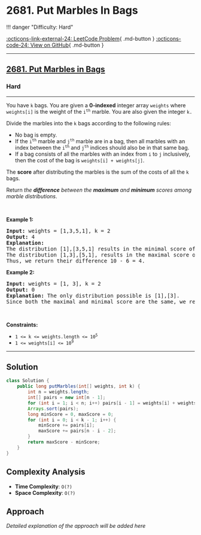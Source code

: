 # 2681. Put Marbles In Bags

!!! danger "Difficulty: Hard"

[:octicons-link-external-24: LeetCode Problem](https://leetcode.com/problems/put-marbles-in-bags/){ .md-button }
[:octicons-code-24: View on GitHub](https://github.com/RAJ8664/Leetcode/tree/master/2681-put-marbles-in-bags){ .md-button }

---

<h2><a href="https://leetcode.com/problems/put-marbles-in-bags">2681. Put Marbles in Bags</a></h2><h3>Hard</h3><hr><p>You have <code>k</code> bags. You are given a <strong>0-indexed</strong> integer array <code>weights</code> where <code>weights[i]</code> is the weight of the <code>i<sup>th</sup></code> marble. You are also given the integer <code>k.</code></p>

<p>Divide the marbles into the <code>k</code> bags according to the following rules:</p>

<ul>
	<li>No bag is empty.</li>
	<li>If the <code>i<sup>th</sup></code> marble and <code>j<sup>th</sup></code> marble are in a bag, then all marbles with an index between the <code>i<sup>th</sup></code> and <code>j<sup>th</sup></code> indices should also be in that same bag.</li>
	<li>If a bag consists of all the marbles with an index from <code>i</code> to <code>j</code> inclusively, then the cost of the bag is <code>weights[i] + weights[j]</code>.</li>
</ul>

<p>The <strong>score</strong> after distributing the marbles is the sum of the costs of all the <code>k</code> bags.</p>

<p>Return <em>the <strong>difference</strong> between the <strong>maximum</strong> and <strong>minimum</strong> scores among marble distributions</em>.</p>

<p>&nbsp;</p>
<p><strong class="example">Example 1:</strong></p>

<pre>
<strong>Input:</strong> weights = [1,3,5,1], k = 2
<strong>Output:</strong> 4
<strong>Explanation:</strong> 
The distribution [1],[3,5,1] results in the minimal score of (1+1) + (3+1) = 6. 
The distribution [1,3],[5,1], results in the maximal score of (1+3) + (5+1) = 10. 
Thus, we return their difference 10 - 6 = 4.
</pre>

<p><strong class="example">Example 2:</strong></p>

<pre>
<strong>Input:</strong> weights = [1, 3], k = 2
<strong>Output:</strong> 0
<strong>Explanation:</strong> The only distribution possible is [1],[3]. 
Since both the maximal and minimal score are the same, we return 0.
</pre>

<p>&nbsp;</p>
<p><strong>Constraints:</strong></p>

<ul>
	<li><code>1 &lt;= k &lt;= weights.length &lt;= 10<sup>5</sup></code></li>
	<li><code>1 &lt;= weights[i] &lt;= 10<sup>9</sup></code></li>
</ul>


---

## Solution

```java
class Solution {
    public long putMarbles(int[] weights, int k) {
        int n = weights.length;
        int[] pairs = new int[n - 1];
        for (int i = 1; i < n; i++) pairs[i - 1] = weights[i] + weights[i - 1];
        Arrays.sort(pairs);
        long minScore = 0, maxScore = 0;
        for (int i = 0; i < k - 1; i++) {
            minScore += pairs[i];
            maxScore += pairs[n - i - 2];
        }
        return maxScore - minScore;
    }
}
```

## Complexity Analysis

- **Time Complexity**: `O(?)`
- **Space Complexity**: `O(?)`

## Approach

*Detailed explanation of the approach will be added here*

